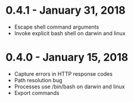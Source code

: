 # 0.4.1 - January 31, 2018
* Escape shell command arguments
* Invoke explicit bash shell on darwin and linux

# 0.4.0 - January 15, 2018

* Capture errors in HTTP response codes
* Path resolution bug
* Processes use /bin/bash on darwin and linux
* Export commands
